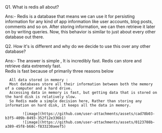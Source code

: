 Q1. What is redis all about?

Ans:- Redis is a database that means we can use it for persisting information for any kind of app information like user accounts, blog posts, comments and so on.
       After storing information, we can then retrieve it later on by writing queries. Now, this behavior is similar to just about every other database out there.
       
Q2. How it's is different and why do we decide to use this over any other database?

Ans:- The answer is simple , It is incredibly fast. Redis can store and retrieve data extremely fast.  
      Redis is fast because of primarily three reasons below 
     
      All data stored in memory :
      Most databases store all their information between both the memory of a computer and a hard drive.
      Accessing data in memory is fast, but getting data that is stored on the hard disk is relatively slow.
      So Redis made a simple decision here, Rather than storing any information on hard disk, it keeps all the data in memory.

            ![image](https://github.com/user-attachments/assets/cad78b03-b3f5-409b-8493-352f12e336b1) 
            ![image](https://github.com/user-attachments/assets/0123708b-a389-45f8-b68c-f833230aeef5)


      
    
